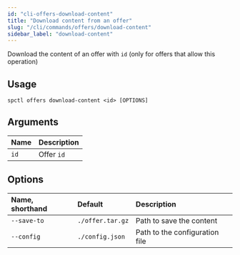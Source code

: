```yaml
---
id: "cli-offers-download-content"
title: "Download content from an offer"
slug: "/cli/commands/offers/download-content"
sidebar_label: "download-content"
---
```


Download the content of an offer with `id` (only for offers that allow this operation)

## Usage

```
spctl offers download-content <id> [OPTIONS]
```

## Arguments

|**Name**|**Description**|
| :- | :- |
|`id`|Offer `id`|

## Options

|**Name, shorthand**|**Default**|**Description**|
| :- | :- | :- |
|`--save-to`|`./offer.tar.gz`|Path to save the content|
|`--config`|`./config.json`|Path to the configuration file|
